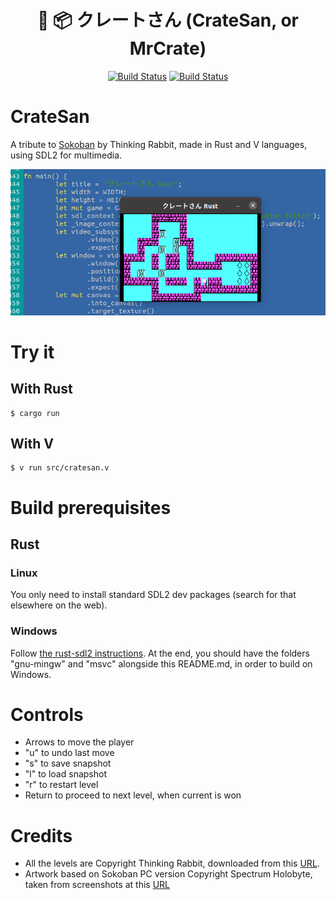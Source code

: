 <div align="center">

# 👷 📦 クレートさん (CrateSan, or MrCrate)
[![Build Status][RustWorkflowBadge]][WorkflowUrl]
[![Build Status][VWorkflowBadge]][WorkflowUrl]

</div>

# CrateSan
A tribute to [Sokoban](https://sokoban.jp/) by Thinking Rabbit,
made in Rust and V languages, using SDL2 for multimedia.

![Screenshot of CrateSan](res/images/cratesan.png)

# Try it
## With Rust
```
$ cargo run
```

## With V
```
$ v run src/cratesan.v
```

# Build prerequisites

## Rust
### Linux
You only need to install standard SDL2 dev packages (search for that elsewhere on the web).

### Windows
Follow [the rust-sdl2 instructions](https://github.com/Rust-SDL2/rust-sdl2).
At the end, you should have the folders "gnu-mingw" and "msvc" alongside this README.md,
in order to build on Windows.

# Controls
- Arrows to move the player
- "u" to undo last move
- "s" to save snapshot
- "l" to load snapshot
- "r" to restart level
- Return to proceed to next level, when current is won

# Credits
- All the levels are Copyright Thinking Rabbit, downloaded from this [URL](https://www.sourcecode.se/sokoban/levels?act=dnl_text&file=Original.slc).
- Artwork based on Sokoban PC version Copyright Spectrum Holobyte, taken from screenshots at this [URL](https://www.abandonware-france.org/ltf_abandon/ltf_jeu.php?id=468)

[RustWorkflowBadge]: https://github.com/nsauzede/cratesan_/workflows/Rust/badge.svg
[VWorkflowBadge]: https://github.com/nsauzede/cratesan_/workflows/V/badge.svg

[WorkflowUrl]: https://github.com/nsauzede/cratesan_/commits/main

